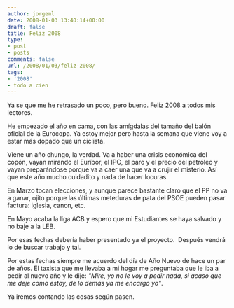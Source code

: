 ```yaml
---
author: jorgeml
date: 2008-01-03 13:40:14+00:00
draft: false
title: Feliz 2008
type: 
- post
- posts
comments: false
url: /2008/01/03/feliz-2008/
tags:
- '2008'
- todo a cien
---
```


Ya se que me he retrasado un poco, pero bueno. Feliz 2008 a todos mis lectores.

He empezado el año en cama, con las amígdalas del tamaño del balón oficial de la Eurocopa. Ya estoy mejor pero hasta la semana que viene voy a estar más dopado que un ciclista.

Viene un año chungo, la verdad. Va a haber una crisis económica del copón, vayan mirando el Euríbor, el IPC, el paro y el precio del petróleo y vayan preparándose porque va a caer una que va a crujir el misterio. Así que este año mucho cuidadito y nada de hacer locuras.

En Marzo tocan elecciones, y aunque parece bastante claro que el PP no va a ganar, ojito porque las últimas meteduras de pata del PSOE pueden pasar factura: iglesia, canon, etc.

En Mayo acaba la liga ACB y espero que mi Estudiantes se haya salvado y no baje a la LEB.

Por esas fechas debería haber presentado ya el proyecto.  Después vendrá lo de buscar trabajo y tal.

Por estas fechas siempre me acuerdo del día de Año Nuevo de hace un par de años. El taxista que me llevaba a mi hogar me preguntaba que le iba a pedir al nuevo año y le dije: _"Mire, yo no le voy a pedir nada, si acaso que me deje como estoy, de lo demás ya me encargo yo"_.

Ya iremos contando las cosas según pasen.
